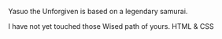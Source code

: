 Yasuo the Unforgiven is based on a legendary samurai.

I have not yet touched those Wised path of yours.
HTML & CSS

